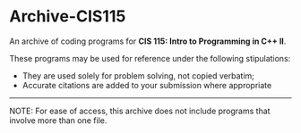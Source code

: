 # Archive-CIS115
An archive of coding programs for **CIS 115: Intro to Programming in C++ II**.
 
These programs may be used for reference under the following stipulations:
- They are used solely for problem solving, not copied verbatim;
- Accurate citations are added to your submission where appropriate
** **
NOTE: For ease of access, this archive does not include programs that involve more than one file.
